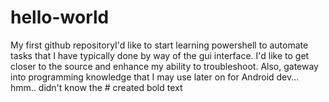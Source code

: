 # hello-world
My first github repositoryI'd like to start learning powershell to automate tasks that I have typically done by way of the gui interface. 
I'd like to get closer to the source and enhance my ability to troubleshoot. Also, gateway into programming knowledge that I may use later on for Android dev... hmm.. didn't know the # created bold text
